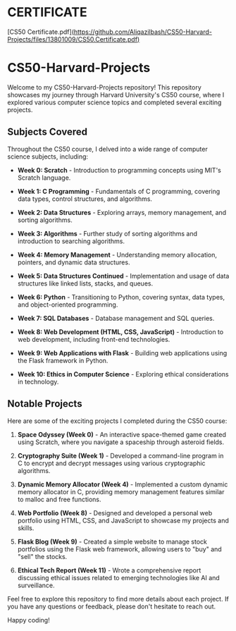
# CERTIFICATE

[CS50 Certificate.pdf][(https://github.com/Aliqazilbash/CS50-Harvard-Projects/files/13801009/CS50.Certificate.pdf)](https://cs50.harvard.edu/certificates/f74c9f72-8240-4c95-9b9b-7b8ac9ce529e)



# CS50-Harvard-Projects

Welcome to my CS50-Harvard-Projects repository! This repository showcases my journey through Harvard University's CS50 course, where I explored various computer science topics and completed several exciting projects.

## Subjects Covered

Throughout the CS50 course, I delved into a wide range of computer science subjects, including:

- **Week 0: Scratch** - Introduction to programming concepts using MIT's Scratch language.

- **Week 1: C Programming** - Fundamentals of C programming, covering data types, control structures, and algorithms.

- **Week 2: Data Structures** - Exploring arrays, memory management, and sorting algorithms.

- **Week 3: Algorithms** - Further study of sorting algorithms and introduction to searching algorithms.

- **Week 4: Memory Management** - Understanding memory allocation, pointers, and dynamic data structures.

- **Week 5: Data Structures Continued** - Implementation and usage of data structures like linked lists, stacks, and queues.

- **Week 6: Python** - Transitioning to Python, covering syntax, data types, and object-oriented programming.

- **Week 7: SQL Databases** - Database management and SQL queries.

- **Week 8: Web Development (HTML, CSS, JavaScript)** - Introduction to web development, including front-end technologies.

- **Week 9: Web Applications with Flask** - Building web applications using the Flask framework in Python.

- **Week 10: Ethics in Computer Science** - Exploring ethical considerations in technology.

## Notable Projects

Here are some of the exciting projects I completed during the CS50 course:

1. **Space Odyssey (Week 0)** - An interactive space-themed game created using Scratch, where you navigate a spaceship through asteroid fields.

2. **Cryptography Suite (Week 1)** - Developed a command-line program in C to encrypt and decrypt messages using various cryptographic algorithms.

3. **Dynamic Memory Allocator (Week 4)** - Implemented a custom dynamic memory allocator in C, providing memory management features similar to malloc and free functions.

4. **Web Portfolio (Week 8)** - Designed and developed a personal web portfolio using HTML, CSS, and JavaScript to showcase my projects and skills.

5. **Flask Blog (Week 9)** - Created a simple website to manage stock portfolios using the Flask web framework, allowing users to "buy" and "sell" the stocks.

6. **Ethical Tech Report (Week 11)** - Wrote a comprehensive report discussing ethical issues related to emerging technologies like AI and surveillance.

Feel free to explore this repository to find more details about each project. If you have any questions or feedback, please don't hesitate to reach out.

Happy coding!
